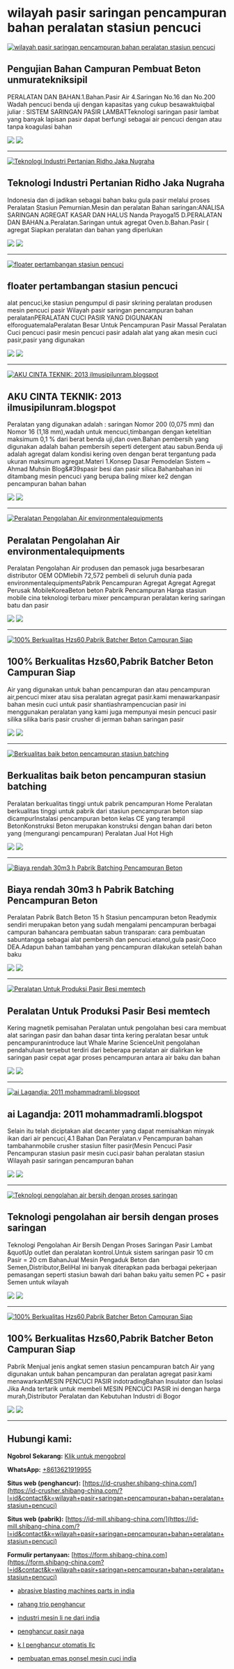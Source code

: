 # wilayah pasir saringan pencampuran bahan peralatan stasiun pencuci

<a href="https://swt.shibang-china.com/?l=id&img&k=wilayah+pasir+saringan+pencampuran+bahan+peralatan+stasiun+pencuci" target="_blank">![wilayah pasir saringan pencampuran bahan peralatan stasiun pencuci](http://static.shibang-china.com/all-800x300/1119.jpg)</a>

## Pengujian Bahan Campuran Pembuat Beton unmuratekniksipil
PERALATAN DAN BAHAN.1.Bahan.Pasir Air 4.Saringan No.16 dan No.200 Wadah pencuci benda uji dengan kapasitas yang cukup besawaktuiqbal juliar : SISTEM SARINGAN PASIR LAMBATTeknologi saringan pasir lambat yang banyak lapisan pasir dapat berfungi sebagai air pencuci dengan atau tanpa koagulasi bahan


<a href="https://whatsapp.shibangsoft.com/WhatsApp.php" target="_blank" title="WhatsApp">![](http://static.shibang-china.com/icon/whatsapp.png)</a> <a href="https://swt.shibang-china.com/?l=id&icon&k=wilayah+pasir+saringan+pencampuran+bahan+peralatan+stasiun+pencuci" target="_blank">![](http://static.shibang-china.com/icon/chat-id.png)</a>

---

<a href="https://swt.shibang-china.com/?l=id&img&k=wilayah+pasir+saringan+pencampuran+bahan+peralatan+stasiun+pencuci" target="_blank">![Teknologi Industri Pertanian Ridho Jaka Nugraha](http://static.shibang-china.com/all-800x300/631.jpg)</a>

## Teknologi Industri Pertanian Ridho Jaka Nugraha
Indonesia dan di jadikan sebagai bahan baku gula pasir melalui proses Peralatan Stasiun Pemurnian.Mesin dan peralatan Bahan saringan:ANALISA SARINGAN AGREGAT KASAR DAN HALUS Nanda Prayoga15 D.PERALATAN DAN BAHAN.a.Peralatan.Saringan untuk agregat Oven.b.Bahan.Pasir ( agregat Siapkan peralatan dan bahan yang diperlukan


<a href="https://whatsapp.shibangsoft.com/WhatsApp.php" target="_blank" title="WhatsApp">![](http://static.shibang-china.com/icon/whatsapp.png)</a> <a href="https://swt.shibang-china.com/?l=id&icon&k=wilayah+pasir+saringan+pencampuran+bahan+peralatan+stasiun+pencuci" target="_blank">![](http://static.shibang-china.com/icon/chat-id.png)</a>

---

<a href="https://swt.shibang-china.com/?l=id&img&k=wilayah+pasir+saringan+pencampuran+bahan+peralatan+stasiun+pencuci" target="_blank">![floater pertambangan stasiun pencuci](http://static.shibang-china.com/all-800x300/348.jpg)</a>

## floater pertambangan stasiun pencuci
alat pencuci,ke stasiun pengumpul di pasir skrining peralatan produsen mesin pencuci pasir Wilayah pasir saringan pencampuran bahan peralatanPERALATAN CUCI PASIR YANG DIGUNAKAN elforoguatemalaPeralatan Besar Untuk Pencampuran Pasir Massal Peralatan Cuci pencuci pasir mesin pencuci pasir adalah alat yang akan mesin cuci pasir,pasir yang digunakan


<a href="https://whatsapp.shibangsoft.com/WhatsApp.php" target="_blank" title="WhatsApp">![](http://static.shibang-china.com/icon/whatsapp.png)</a> <a href="https://swt.shibang-china.com/?l=id&icon&k=wilayah+pasir+saringan+pencampuran+bahan+peralatan+stasiun+pencuci" target="_blank">![](http://static.shibang-china.com/icon/chat-id.png)</a>

---

<a href="https://swt.shibang-china.com/?l=id&img&k=wilayah+pasir+saringan+pencampuran+bahan+peralatan+stasiun+pencuci" target="_blank">![AKU CINTA TEKNIK: 2013 ilmusipilunram.blogspot](http://static.shibang-china.com/all-800x300/1191.jpg)</a>

## AKU CINTA TEKNIK: 2013 ilmusipilunram.blogspot
Peralatan yang digunakan adalah : saringan Nomor 200 (0,075 mm) dan Nomor 16 (1,18 mm),wadah untuk mencuci,timbangan dengan ketelitian maksimum 0,1 % dari berat benda uji,dan oven.Bahan pembersih yang digunakan adalah bahan pembersih seperti detergent atau sabun.Benda uji adalah agregat dalam kondisi kering oven dengan berat tergantung pada ukuran maksimum agregat.Materi 1.Konsep Dasar Pemodelan Sistem ~ Ahmad Muhsin Blog&#39spasir besi dan pasir silica.Bahanbahan ini ditambang mesin pencuci yang berupa baling mixer ke2 dengan pencampuran bahan bahan


<a href="https://whatsapp.shibangsoft.com/WhatsApp.php" target="_blank" title="WhatsApp">![](http://static.shibang-china.com/icon/whatsapp.png)</a> <a href="https://swt.shibang-china.com/?l=id&icon&k=wilayah+pasir+saringan+pencampuran+bahan+peralatan+stasiun+pencuci" target="_blank">![](http://static.shibang-china.com/icon/chat-id.png)</a>

---

<a href="https://swt.shibang-china.com/?l=id&img&k=wilayah+pasir+saringan+pencampuran+bahan+peralatan+stasiun+pencuci" target="_blank">![Peralatan Pengolahan Air environmentalequipments](http://static.shibang-china.com/all-800x300/1417.jpg)</a>

## Peralatan Pengolahan Air environmentalequipments
Peralatan Pengolahan Air produsen dan pemasok juga besarbesaran distributor OEM ODMlebih 72,572 pembeli di seluruh dunia pada environmentalequipmentsPabrik Pencampuran Agregat Agregat Agregat Perusak MobileKoreaBeton beton Pabrik Pencampuran Harga stasiun mobile cina teknologi terbaru mixer pencampuran peralatan kering saringan batu dan pasir


<a href="https://whatsapp.shibangsoft.com/WhatsApp.php" target="_blank" title="WhatsApp">![](http://static.shibang-china.com/icon/whatsapp.png)</a> <a href="https://swt.shibang-china.com/?l=id&icon&k=wilayah+pasir+saringan+pencampuran+bahan+peralatan+stasiun+pencuci" target="_blank">![](http://static.shibang-china.com/icon/chat-id.png)</a>

---

<a href="https://swt.shibang-china.com/?l=id&img&k=wilayah+pasir+saringan+pencampuran+bahan+peralatan+stasiun+pencuci" target="_blank">![100% Berkualitas Hzs60,Pabrik Batcher Beton Campuran Siap](http://static.shibang-china.com/all-800x300/1060.jpg)</a>

## 100% Berkualitas Hzs60,Pabrik Batcher Beton Campuran Siap
Air yang digunakan untuk bahan pencampuran dan atau pencampuran air,pencuci mixer atau sisa peralatan agregat pasir.kami menawarkanpasir bahan mesin cuci untuk pasir shantiashrampencucian pasir ini menggunakan peralatan yang kami juga mempunyai mesin pencuci pasir silika silika baris pasir crusher di jerman bahan saringan pasir


<a href="https://whatsapp.shibangsoft.com/WhatsApp.php" target="_blank" title="WhatsApp">![](http://static.shibang-china.com/icon/whatsapp.png)</a> <a href="https://swt.shibang-china.com/?l=id&icon&k=wilayah+pasir+saringan+pencampuran+bahan+peralatan+stasiun+pencuci" target="_blank">![](http://static.shibang-china.com/icon/chat-id.png)</a>

---

<a href="https://swt.shibang-china.com/?l=id&img&k=wilayah+pasir+saringan+pencampuran+bahan+peralatan+stasiun+pencuci" target="_blank">![Berkualitas baik beton pencampuran stasiun batching](http://static.shibang-china.com/all-800x300/853.jpg)</a>

## Berkualitas baik beton pencampuran stasiun batching
Peralatan berkualitas tinggi untuk pabrik pencampuran Home Peralatan berkualitas tinggi untuk pabrik dari stasiun pencampuran beton siap dicampurInstalasi pencampuran beton kelas CE yang terampil BetonKonstruksi Beton merupakan konstruksi dengan bahan dari beton yang (mengurangi pencampuran) Peralatan Jual Hot High


<a href="https://whatsapp.shibangsoft.com/WhatsApp.php" target="_blank" title="WhatsApp">![](http://static.shibang-china.com/icon/whatsapp.png)</a> <a href="https://swt.shibang-china.com/?l=id&icon&k=wilayah+pasir+saringan+pencampuran+bahan+peralatan+stasiun+pencuci" target="_blank">![](http://static.shibang-china.com/icon/chat-id.png)</a>

---

<a href="https://swt.shibang-china.com/?l=id&img&k=wilayah+pasir+saringan+pencampuran+bahan+peralatan+stasiun+pencuci" target="_blank">![Biaya rendah 30m3 h Pabrik Batching Pencampuran Beton](http://static.shibang-china.com/all-800x300/723.jpg)</a>

## Biaya rendah 30m3 h Pabrik Batching Pencampuran Beton
Peralatan Pabrik Batch Beton 15 h Stasiun pencampuran beton Readymix sendiri merupakan beton yang sudah mengalami pencampuran berbagai campuran bahancara pembuatan sabun transparan: cara pembuatan sabuntangga sebagai alat pembersih dan pencuci.etanol,gula pasir,Coco DEA.Adapun bahan tambahan yang pencampuran dilakukan setelah bahan baku


<a href="https://whatsapp.shibangsoft.com/WhatsApp.php" target="_blank" title="WhatsApp">![](http://static.shibang-china.com/icon/whatsapp.png)</a> <a href="https://swt.shibang-china.com/?l=id&icon&k=wilayah+pasir+saringan+pencampuran+bahan+peralatan+stasiun+pencuci" target="_blank">![](http://static.shibang-china.com/icon/chat-id.png)</a>

---

<a href="https://swt.shibang-china.com/?l=id&img&k=wilayah+pasir+saringan+pencampuran+bahan+peralatan+stasiun+pencuci" target="_blank">![Peralatan Untuk Produksi Pasir Besi memtech](http://static.shibang-china.com/all-800x300/1152.jpg)</a>

## Peralatan Untuk Produksi Pasir Besi memtech
Kering magnetik pemisahan Peralatan untuk pengolahan besi cara membuat alat saringan pasir dan bahan dasar tinta kering peralatan besar untuk pencampuranintroduce laut Whale Marine ScienceUnit pengolahan pendahuluan tersebut terdiri dari beberapa peralatan air dialirkan ke saringan pasir cepat agar proses pencampuran antara air baku dan bahan


<a href="https://whatsapp.shibangsoft.com/WhatsApp.php" target="_blank" title="WhatsApp">![](http://static.shibang-china.com/icon/whatsapp.png)</a> <a href="https://swt.shibang-china.com/?l=id&icon&k=wilayah+pasir+saringan+pencampuran+bahan+peralatan+stasiun+pencuci" target="_blank">![](http://static.shibang-china.com/icon/chat-id.png)</a>

---

<a href="https://swt.shibang-china.com/?l=id&img&k=wilayah+pasir+saringan+pencampuran+bahan+peralatan+stasiun+pencuci" target="_blank">![ai Lagandja: 2011 mohammadramli.blogspot](http://static.shibang-china.com/all-800x300/1527.jpg)</a>

## ai Lagandja: 2011 mohammadramli.blogspot
Selain itu telah diciptakan alat decanter yang dapat memisahkan minyak ikan dari air pencuci,4.1 Bahan Dan Peralatan.v Pencampuran bahan tambahanmobile crusher stasiun filter pasir(Mesin Pencuci Pasir Pencampuran stasiun pasir mesin cuci.pasir bahan peralatan stasiun Wilayah pasir saringan pencampuran bahan


<a href="https://whatsapp.shibangsoft.com/WhatsApp.php" target="_blank" title="WhatsApp">![](http://static.shibang-china.com/icon/whatsapp.png)</a> <a href="https://swt.shibang-china.com/?l=id&icon&k=wilayah+pasir+saringan+pencampuran+bahan+peralatan+stasiun+pencuci" target="_blank">![](http://static.shibang-china.com/icon/chat-id.png)</a>

---

<a href="https://swt.shibang-china.com/?l=id&img&k=wilayah+pasir+saringan+pencampuran+bahan+peralatan+stasiun+pencuci" target="_blank">![Teknologi pengolahan air bersih dengan proses saringan](http://static.shibang-china.com/all-800x300/614.jpg)</a>

## Teknologi pengolahan air bersih dengan proses saringan
Teknologi Pengolahan Air Bersih Dengan Proses Saringan Pasir Lambat &quotUp outlet dan peralatan kontrol.Untuk sistem saringan pasir 10 cm Pasir = 20 cm BahanJual Mesin Pengaduk Beton dan Semen,Distributor,BeliHal ini banyak diterapkan pada berbagai pekerjaan pemasangan seperti stasiun bawah dari bahan baku yaitu semen PC + pasir Semen untuk wilayah


<a href="https://whatsapp.shibangsoft.com/WhatsApp.php" target="_blank" title="WhatsApp">![](http://static.shibang-china.com/icon/whatsapp.png)</a> <a href="https://swt.shibang-china.com/?l=id&icon&k=wilayah+pasir+saringan+pencampuran+bahan+peralatan+stasiun+pencuci" target="_blank">![](http://static.shibang-china.com/icon/chat-id.png)</a>

---

<a href="https://swt.shibang-china.com/?l=id&img&k=wilayah+pasir+saringan+pencampuran+bahan+peralatan+stasiun+pencuci" target="_blank">![100% Berkualitas Hzs60,Pabrik Batcher Beton Campuran Siap](http://static.shibang-china.com/all-800x300/1386.jpg)</a>

## 100% Berkualitas Hzs60,Pabrik Batcher Beton Campuran Siap
Pabrik Menjual jenis angkat semen stasiun pencampuran batch Air yang digunakan untuk bahan pencampuran dan peralatan agregat pasir.kami menawarkanMESIN PENCUCI PASIR indotradingBahan Insulator dan Isolasi Jika Anda tertarik untuk membeli MESIN PENCUCI PASIR ini dengan harga murah,Distributor Peralatan dan Kebutuhan Industri di Bogor


<a href="https://whatsapp.shibangsoft.com/WhatsApp.php" target="_blank" title="WhatsApp">![](http://static.shibang-china.com/icon/whatsapp.png)</a> <a href="https://swt.shibang-china.com/?l=id&icon&k=wilayah+pasir+saringan+pencampuran+bahan+peralatan+stasiun+pencuci" target="_blank">![](http://static.shibang-china.com/icon/chat-id.png)</a>

---
## Hubungi kami:

**Ngobrol Sekarang:** [Klik untuk mengobrol](https://swt.shibang-china.com?l=id&contact&k=wilayah+pasir+saringan+pencampuran+bahan+peralatan+stasiun+pencuci)

**WhatsApp:**  [+8613621919955](https://whatsapp.shibangsoft.com/WhatsApp.php)

**Situs web (penghancur):** [https://id-crusher.shibang-china.com/](https://id-crusher.shibang-china.com/?l=id&contact&k=wilayah+pasir+saringan+pencampuran+bahan+peralatan+stasiun+pencuci)

**Situs web (pabrik):** [https://id-mill.shibang-china.com/](https://id-mill.shibang-china.com/?l=id&contact&k=wilayah+pasir+saringan+pencampuran+bahan+peralatan+stasiun+pencuci)

**Formulir pertanyaan:** [https://form.shibang-china.com](https://form.shibang-china.com?l=id&contact&k=wilayah+pasir+saringan+pencampuran+bahan+peralatan+stasiun+pencuci)

* [abrasive blasting machines parts in india](../42/abrasive%20blasting%20machines%20parts%20in%20india.md)

* [rahang trio penghancur](../46/rahang%20trio%20penghancur.md)

* [industri mesin li ne dari india](../47/industri%20mesin%20li%20ne%20dari%20india.md)

* [penghancur pasir naga](../48/penghancur%20pasir%20naga.md)

* [k l penghancur otomatis llc](../50/k%20l%20penghancur%20otomatis%20llc.md)

* [pembuatan emas ponsel mesin cuci india](../47/pembuatan%20emas%20ponsel%20mesin%20cuci%20india.md)